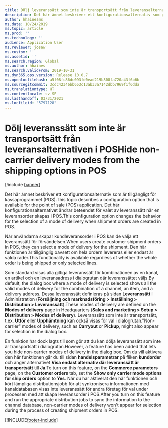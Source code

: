 ```yaml
---
title: Dölj leveranssätt som inte är transportsätt från leveransalternativen i POS
description: Det här ämnet beskriver ett konfigurationsalternativ som gör det möjligt att förhindra att leveranssätt som inte är transportsätt för val när en leveransorder skapas i POS.
author: hhainesms
ms.date: 10/24/2019
ms.topic: article
ms.prod: ''
ms.technology: ''
audience: Application User
ms.reviewer: josaw
ms.custom: ''
ms.assetid: ''
ms.search.region: Global
ms.author: hhaines
ms.search.validFrom: 2019-10-31
ms.dyn365.ops.version: Release 10.0.7
ms.openlocfilehash: a5f08fc86dc093fd0ead219b808fa720a43f6b6b
ms.sourcegitcommit: 3cdc42346bb653c13ab33a7142dbb7969f1f6dda
ms.translationtype: HT
ms.contentlocale: sv-SE
ms.lasthandoff: 03/31/2021
ms.locfileid: "5797128"
---
```

# <a name="hide-non-carrier-delivery-modes-from-the-shipping-options-in-pos"></a><span data-ttu-id="424fa-103">Dölj leveranssätt som inte är transportsätt från leveransalternativen i POS</span><span class="sxs-lookup"><span data-stu-id="424fa-103">Hide non-carrier delivery modes from the shipping options in POS</span></span>


[!include [banner](includes/banner.md)]

<span data-ttu-id="424fa-104">Det här ämnet beskriver ett konfigurationsalternativ som är tillgängligt för kassaprogrammet (POS).</span><span class="sxs-lookup"><span data-stu-id="424fa-104">This topic describes a configuration option that is available for the point of sale (POS) application.</span></span> <span data-ttu-id="424fa-105">Det här konfigurationsalternativet ändrar beteendet för valet av leveranssätt när en leveransorder skapas i POS.</span><span class="sxs-lookup"><span data-stu-id="424fa-105">This configuration option changes the behavior for the selection of a mode of delivery when shipment orders are created in POS.</span></span>

<span data-ttu-id="424fa-106">När användarna skapar kundleveransorder i POS kan de välja ett leveranssätt för försändelsen.</span><span class="sxs-lookup"><span data-stu-id="424fa-106">When users create customer shipment orders in POS, they can select a mode of delivery for the shipment.</span></span> <span data-ttu-id="424fa-107">Den här funktionen är tillgänglig oavsett om hela ordern levereras eller endast är valda rader.</span><span class="sxs-lookup"><span data-stu-id="424fa-107">This functionality is available regardless of whether the whole order is being shipped or only selected lines.</span></span>

<span data-ttu-id="424fa-108">Som standard visas alla giltiga leveranssätt för kombinationen av en kanal, en artikel och en leveransadress i dialogrutan där leveranssättet väljs.</span><span class="sxs-lookup"><span data-stu-id="424fa-108">By default, the dialog box where a mode of delivery is selected shows all the valid modes of delivery for the combination of a channel, an item, and a delivery address.</span></span> <span data-ttu-id="424fa-109">Dessa leveranssätt definieras på sidan **Leveranssätt** i Administration (**Försäljning och marknadsföring \> Inställning \> Distribution \> Leveranssätt**).</span><span class="sxs-lookup"><span data-stu-id="424fa-109">These modes of delivery are defined on the **Modes of delivery** page in Headquarters (**Sales and marketing \> Setup \> Distribution \> Modes of delivery**).</span></span> <span data-ttu-id="424fa-110">Leveranssätt som inte är transportsätt, t.ex. **Utför** eller **Upphämtning** kan också visas för val i dialogrutan.</span><span class="sxs-lookup"><span data-stu-id="424fa-110">"Non-carrier" modes of delivery, such as **Carryout** or **Pickup**, might also appear for selection in the dialog box.</span></span>

<span data-ttu-id="424fa-111">En funktion har dock lagts till som gör att du kan dölja leveranssätt som inte är transportsätt i dialogrutan.</span><span class="sxs-lookup"><span data-stu-id="424fa-111">However, a feature has been added that lets you hide non-carrier modes of delivery in the dialog box.</span></span> <span data-ttu-id="424fa-112">Om du vill aktivera den här funktionen går du till sidan **handelsparametrar** på fliken **kundorder** och anger alternativet **Visa endast alternativ där leveranssätt är transportsätt** till **Ja**.</span><span class="sxs-lookup"><span data-stu-id="424fa-112">To turn on this feature, on the **Commerce parameters** page, on the **Customer orders** tab, set the **Show only carrier mode options for ship orders** option to **Yes**.</span></span> <span data-ttu-id="424fa-113">När du har aktiverat den här funktionen och kört lämpliga distributionsjobb för att synkronisera informationen med kanaldatabasen visas inte leveranssätt för andra företag för val under processen med att skapa leveransorder i POS.</span><span class="sxs-lookup"><span data-stu-id="424fa-113">After you turn on this feature and run the appropriate distribution jobs to sync the information to the channel database, non-carrier modes of delivery won't appear for selection during the process of creating shipment orders in POS.</span></span>


[!INCLUDE[footer-include](../includes/footer-banner.md)]